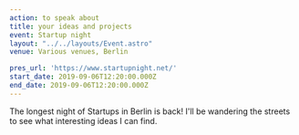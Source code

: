 ```yaml
---
action: to speak about
title: your ideas and projects
event: Startup night
layout: "../../layouts/Event.astro"
venue: Various venues, Berlin

pres_url: 'https://www.startupnight.net/'
start_date: 2019-09-06T12:20:00.000Z
end_date: 2019-09-06T12:20:00.000Z
---
```


The longest night of Startups in Berlin is back! I'll be wandering the streets to see what interesting ideas I can find.
